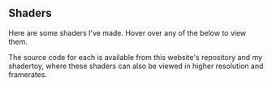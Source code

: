 ## Shaders

Here are some shaders I've made. Hover over any of the below to view them. 

The source code for each is available from this website's repository and my shadertoy, where these shaders can also be viewed in higher resolution and framerates.

<script>

document.getElementById("main_content").style.minHeight="0px";
const wrap = document.getElementById("main_content_wrap");
const div = document.createElement('div');
div.id = "shader_container";
wrap.appendChild(div);

var styles = `
#shader_container{
  display: flex;
  flex-wrap: wrap;
  justify-content: center;
  margin: 20px;
}
`

var styleSheet = document.createElement("style")
styleSheet.textContent = styles
document.head.appendChild(styleSheet)


function addCanvasElements(n) {
  for (let i = 1; i <= n; i++) {
    const canvas = document.createElement('canvas');
    canvas.id = `shaderCanvas${i}`;
    canvas.width = 500;
    canvas.height = 300;
    canvas.margin = 10;
    div.appendChild(canvas);
  }
}

// Usage
addCanvasElements(6);
</script>


<script src="jader.js"></script>
<script src="portfolio.js"></script>
